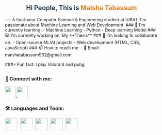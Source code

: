 <h2 align="center" style="font-weight: bold; color: #2c3e50;">
  Hi People, This is <span style="color:#e67e22;">Maisha Tabassum</span>
</h2>
---
 A final-year Computer Science & Engineering student at IUBAT. I'm passionate about  Machine Learning and Web Development.
### 📖 I'm currently learning:
- Machine Learning 
- Python
- Deep learning Model
### 💻 I'm currently working on: My **Thesis**
### 🤝 I'm looking to collaborate on:
- Open-source ML/AI projects
- Web development (HTML, CSS, JavaScript)
### 📫 How to reach me:
- 📧 Email: maishatabassum932@gmail.com
  
###⚡ Fun fact: I play Valorant and pubg

### 🔗 Connect with me:

<a href="https://linkedin.com/in/your-profile" target="_blank">
  <img src="https://cdn.jsdelivr.net/gh/devicons/devicon/icons/linkedin/linkedin-original.svg" width="35"/>
</a>
<a href="https://www.facebook.com/share/1FvDRfzWAY/" target="_blank">
  <img src="https://cdn.jsdelivr.net/gh/devicons/devicon/icons/facebook/facebook-original.svg" width="35"/>
</a>

### 🛠 Languages and Tools:
<div style="display: flex; gap: 10px;">
  <img src="https://cdn.jsdelivr.net/gh/devicons/devicon/icons/c/c-original.svg" width="40" />
  <img src="https://cdn.jsdelivr.net/gh/devicons/devicon/icons/cplusplus/cplusplus-original.svg" width="40" />
  <img src="https://cdn.jsdelivr.net/gh/devicons/devicon/icons/csharp/csharp-original.svg" width="40" />
  <img src="https://cdn.jsdelivr.net/gh/devicons/devicon/icons/java/java-original.svg" width="40" />
  <img src="https://cdn.jsdelivr.net/gh/devicons/devicon/icons/javascript/javascript-original.svg" width="40" />
</div>



